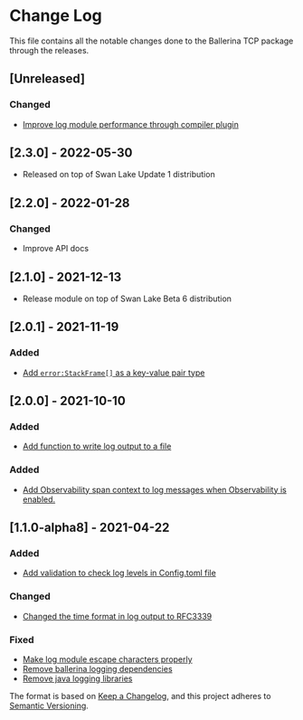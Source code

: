 # Change Log
This file contains all the notable changes done to the Ballerina TCP package through the releases.

## [Unreleased]

### Changed
- [Improve log module performance through compiler plugin](https://github.com/ballerina-platform/ballerina-standard-library/issues/2858)

## [2.3.0] - 2022-05-30
- Released on top of Swan Lake Update 1 distribution

## [2.2.0] - 2022-01-28

### Changed
- Improve API docs

## [2.1.0] - 2021-12-13
- Release module on top of Swan Lake Beta 6 distribution

## [2.0.1] - 2021-11-19 

### Added
- [Add `error:StackFrame[]` as a key-value pair type](https://github.com/ballerina-platform/ballerina-standard-library/issues/2360)

## [2.0.0] - 2021-10-10

### Added
- [Add function to write log output to a file](https://github.com/ballerina-platform/ballerina-standard-library/issues/1395)

### Added
- [Add Observability span context to log messages when Observability is enabled.](https://github.com/ballerina-platform/ballerina-standard-library/issues/1342)

## [1.1.0-alpha8] - 2021-04-22

### Added
- [Add validation to check log levels in Config.toml file](https://github.com/ballerina-platform/ballerina-standard-library/issues/1188)

### Changed
- [Changed the time format in log output to RFC3339](https://github.com/ballerina-platform/ballerina-standard-library/issues/1246)

### Fixed
- [Make log module escape characters properly](https://github.com/ballerina-platform/ballerina-standard-library/issues/1192)
- [Remove ballerina logging dependencies](https://github.com/ballerina-platform/ballerina-standard-library/issues/1087)
- [Remove java logging libraries](https://github.com/ballerina-platform/ballerina-standard-library/issues/429)

The format is based on [Keep a Changelog](https://keepachangelog.com/en/1.0.0/), and this project adheres to [Semantic Versioning](https://semver.org/spec/v2.0.0.html).